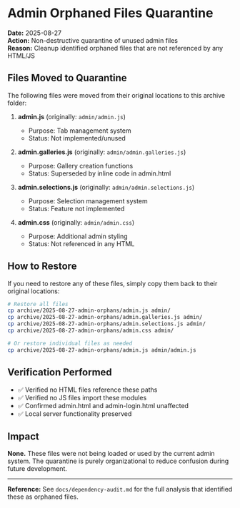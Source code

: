 # Admin Orphaned Files Quarantine

**Date:** 2025-08-27  
**Action:** Non-destructive quarantine of unused admin files  
**Reason:** Cleanup identified orphaned files that are not referenced by any HTML/JS

## Files Moved to Quarantine

The following files were moved from their original locations to this archive folder:

1. **admin.js** (originally: `admin/admin.js`)
   - Purpose: Tab management system
   - Status: Not implemented/unused

2. **admin.galleries.js** (originally: `admin/admin.galleries.js`)  
   - Purpose: Gallery creation functions
   - Status: Superseded by inline code in admin.html

3. **admin.selections.js** (originally: `admin/admin.selections.js`)
   - Purpose: Selection management system  
   - Status: Feature not implemented

4. **admin.css** (originally: `admin/admin.css`)
   - Purpose: Additional admin styling
   - Status: Not referenced in any HTML

## How to Restore

If you need to restore any of these files, simply copy them back to their original locations:

```bash
# Restore all files
cp archive/2025-08-27-admin-orphans/admin.js admin/
cp archive/2025-08-27-admin-orphans/admin.galleries.js admin/
cp archive/2025-08-27-admin-orphans/admin.selections.js admin/
cp archive/2025-08-27-admin-orphans/admin.css admin/

# Or restore individual files as needed
cp archive/2025-08-27-admin-orphans/admin.js admin/admin.js
```

## Verification Performed

- ✅ Verified no HTML files reference these paths
- ✅ Verified no JS files import these modules  
- ✅ Confirmed admin.html and admin-login.html unaffected
- ✅ Local server functionality preserved

## Impact

**None.** These files were not being loaded or used by the current admin system. The quarantine is purely organizational to reduce confusion during future development.

---

**Reference:** See `docs/dependency-audit.md` for the full analysis that identified these as orphaned files.